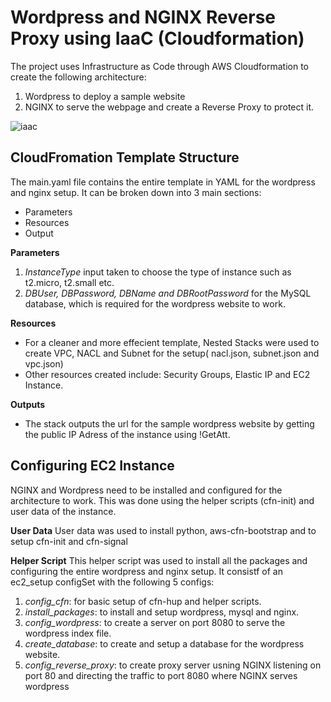 
# **Wordpress and NGINX Reverse Proxy using IaaC (Cloudformation)**

The project uses Infrastructure as Code through AWS Cloudformation to create the following architecture:

1. Wordpress to deploy a sample website
2. NGINX to serve the webpage and create a Reverse Proxy to protect it.


![iaac](https://user-images.githubusercontent.com/68993711/233844168-4bee4fb0-d076-4db2-9521-382f8dd8ade8.png)



## CloudFromation Template Structure

The main.yaml file contains the entire template in YAML for the wordpress and nginx setup. 
It can be broken down into 3 main sections: 
- Parameters
- Resources
- Output

**Parameters**
1. *InstanceType* input taken to choose the type of instance such as t2.micro, t2.small etc.
2. *DBUser, DBPassword, DBName and DBRootPassword* for the MySQL database, which is required for the wordpress website to work.

**Resources**
- For a cleaner and more effecient template, Nested Stacks were used to create VPC, NACL and Subnet for the setup( nacl.json, subnet.json and vpc.json)
- Other resources created include: Security Groups, Elastic IP and EC2 Instance.

**Outputs**
- The stack outputs the url for the sample wordpress website by getting the public IP Adress of the instance using !GetAtt.


## Configuring EC2 Instance
NGINX and Wordpress need to be installed and configured for the architecture to work. This was done using the helper scripts (cfn-init) and user data of the instance.

**User Data**
User data was used to install python, aws-cfn-bootstrap and to setup cfn-init and cfn-signal

**Helper Script**
This helper script was used to install all the packages and configuring the entire wordpress and nginx setup. It consistf of an ec2_setup configSet with the following 5 configs:
1. *config_cfn*: for basic setup of cfn-hup and helper scripts.
2. *install_packages*: to install and setup wordpress, mysql and nginx. 
3. *config_wordpress*: to create a server on port 8080 to serve the wordpress index file.
4. *create_database*: to create and setup a database for the wordpress website.
5. *config_reverse_proxy*: to create proxy server usning NGINX listening on port 80 and directing the traffic to port 8080 where NGINX serves wordpress
